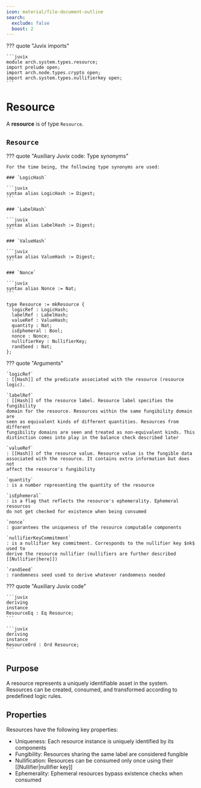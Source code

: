 ```yaml
---
icon: material/file-document-outline
search:
  exclude: false
  boost: 2
---
```


??? quote "Juvix imports"

    ```juvix
    module arch.system.types.resource;
    import prelude open;
    import arch.node.types.crypto open;
    import arch.system.types.nullifierkey open;
    ```

# Resource

A **resource** is of type `Resource`.

## `Resource`

??? quote "Auxiliary Juvix code: Type synonyms"

    For the time being, the following type synonyms are used:

    ### `LogicHash`

    ```juvix
    syntax alias LogicHash := Digest;
    ```

    ### `LabelHash`

    ```juvix
    syntax alias LabelHash := Digest;
    ```

    ### `ValueHash`

    ```juvix
    syntax alias ValueHash := Digest;
    ```

    ### `Nonce`

    ```juvix
    syntax alias Nonce := Nat;
    ```

```juvix
type Resource := mkResource {
  logicRef : LogicHash;
  labelRef : LabelHash;
  valueRef : ValueHash;
  quantity : Nat;
  isEphemeral : Bool;
  nonce : Nonce;
  nullifierKey : NullifierKey;
  randSeed : Nat;
};
```

??? quote "Arguments"

    `logicRef`
    : [[Hash]] of the predicate associated with the resource (resource logic).

    `labelRef`
    : [[Hash]] of the resource label. Resource label specifies the fungibility
    domain for the resource. Resources within the same fungibility domain are
    seen as equivalent kinds of different quantities. Resources from different
    fungibility domains are seen and treated as non-equivalent kinds. This
    distinction comes into play in the balance check described later

    `valueRef`
    : [[Hash]] of the resource value. Resource value is the fungible data
    associated with the resource. It contains extra information but does not
    affect the resource's fungibility

    `quantity`
    : is a number representing the quantity of the resource

    `isEphemeral`
    : is a flag that reflects the resource's ephemerality. Ephemeral resources
    do not get checked for existence when being consumed

    `nonce`
    : guarantees the uniqueness of the resource computable components

    `nullifierKeyCommitment`
    : is a nullifier key commitment. Corresponds to the nullifier key $nk$ used to
    derive the resource nullifier (nullifiers are further described [[Nullifier|here]])

    `randSeed`
    : randomness seed used to derive whatever randomness needed


??? quote "Auxiliary Juvix code"

    ```juvix
    deriving
    instance
    ResourceEq : Eq Resource;
    ```

    ```juvix
    deriving
    instance
    ResourceOrd : Ord Resource;
    ```

## Purpose

A resource represents a uniquely identifiable asset in the system. Resources can
be created, consumed, and transformed according to predefined logic rules.

## Properties

Resources have the following key properties:

- Uniqueness: Each resource instance is uniquely identified by its components
- Fungibility: Resources sharing the same label are considered fungible
- Nullification: Resources can be consumed only once using their [[Nullifier|nullifier key]]
- Ephemerality: Ephemeral resources bypass existence checks when consumed
